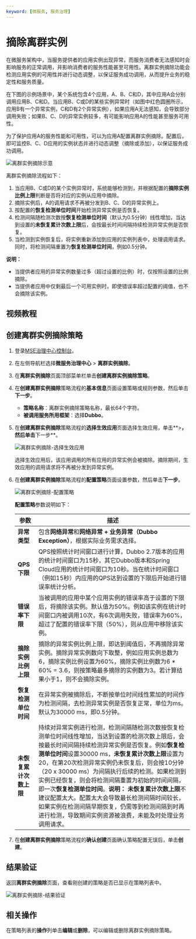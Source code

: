 ```yaml
---
keyword: [微服务, 服务治理]
---
```


# 摘除离群实例

在微服务架构中，当服务提供者的应用实例出现异常，而服务消费者无法感知时会影响服务的正常调用，并影响消费者的服务性能甚至可用性。离群实例摘除功能会检测应用实例的可用性并进行动态调整，以保证服务成功调用，从而提升业务的稳定性和服务质量。

在下图的示例场景中，某个系统包含4个应用，A、B、C和D，其中应用A会分别调用应用B、C和D。当应用B、C或D的某些实例异常时（如图中红色圆圈所示，应用B有一个异常实例，C和D有2个异常实例），如果应用A无法感知，会导致部分调用失败；如果B、C、D的异常实例较多，有可能影响应用A的性能甚至服务可用性。

为了保护应用A的服务性能和可用性，可以为应用A配置离群实例摘除。配置后，即可监控B、C、D应用的实例状态并进行动态调整（摘除或添加），以保证服务成功调用。

![离群实例摘除示意](https://static-aliyun-doc.oss-accelerate.aliyuncs.com/assets/img/zh-CN/3959209951/p70477.png)

离群实例摘除流程如下：

1.  当应用B、C或D的某个实例异常时，系统能够检测到，并根据配置的**摘除实例比例上限**判断是否将对应的实例从应用中摘除。
2.  摘除实例后，A的调用请求不再被分发到B、C、D的异常实例上。
3.  按配置的**恢复检测单位时间**开始检测异常实例是否恢复。
4.  检测间隔随检测次数按**恢复检测单位时间**（默认为0.5分钟）线性增加，当达到设置的**未恢复累计次数上限**后，会按最长时间间隔持续检测异常实例是否恢复。
5.  当检测到实例恢复后，将实例重新添加到应用的实例列表中，处理调用请求。同时，将检测间隔重置为**恢复检测单位时间**，例如0.5分钟。

**说明：**

-   当提供者应用的异常实例数量过多（超过设置的比例）时，仅按照设置的比例摘除。
-   当提供者应用中仅剩最后一个可用实例时，即使错误率超过配置的阈值，也不会摘除该实例。

## 视频教程



## 创建离群实例摘除策略

1.  登录[MSE治理中心控制台](https://mse.console.aliyun.com/?spm=a2c4g.11186623.2.13.f90a6a60WiEx0N#/msc/home)。

2.  在左侧导航栏选择**微服务治理中心** \> **离群实例摘除**。

3.  在**离群实例摘除**页面顶部菜单栏单击**创建离群实例摘除策略**。

4.  在**创建离群实例摘除**策略流程的**基本信息**页面设置策略或规则参数，然后单击**下一步**。

    -   **策略名称**：离群实例摘除策略名称，最长64个字符。
    -   **被调用服务所用框架**：选择**Dubbo**。
5.  在**创建离群实例摘除**策略流程的**选择生效应用**页面选择生效应用，单击**\>**，然后单击**下一步**。

    ![离群实例摘除-选择生效应用](https://static-aliyun-doc.oss-accelerate.aliyuncs.com/assets/img/zh-CN/7860160161/p70589.png)

    选择生效应用后，该应用调用的所有应用的异常实例会被摘除。摘除期间，生效应用的调用请求将不再被分发到异常实例。

6.  在**创建离群实例摘除**策略流程的**配置策略**页面设置参数，然后单击**下一步**。

    ![离群实例摘除-配置策略](https://static-aliyun-doc.oss-accelerate.aliyuncs.com/assets/img/zh-CN/3960160161/p70591.png)

    **配置策略**参数说明如下：

    |参数|描述|
    |--|--|
    |**异常类型**|包含**网络异常**和**网络异常 + 业务异常（Dubbo Exception）**，根据实际业务需求选择。|
    |**QPS下限**|QPS按照统计时间窗口进行计算，Dubbo 2.7版本的应用的统计时间窗口为15秒，其它Dubbo版本和Spring Cloud应用的统计时间窗口为10秒。当在统计时间窗口（例如15秒）内应用的QPS达到设置的下限后开始进行错误率统计分析。|
    |**错误率下限**|当被调用的应用中某个应用实例的错误率高于设置的下限后，将摘除该实例。默认值为50%。例如该实例在统计时间窗口内被调用10次，有6次调用失败，错误率为60%，超过了配置的错误率下限（50%），则从应用中移除该实例。|
    |**摘除实例比例上限**|摘除的异常实例比例上限，即达到阈值后，不再摘除异常实例。摘除异常实例数向下取整，例如应用实例总数为6，摘除实例比例设置为60%，摘除实例比例数为6 \* 60% = 3.6，则按策略最多摘除的实例数为3。若计算结果小于1，则不会摘除实例。|
    |**恢复检测单位时间**|在异常实例被摘除后，不断按单位时间线性累加的时间作为检测间隔，去检测异常实例是否恢复正常，单位为ms。默认为30000 ms，即0.5分钟。|
    |**未恢复累计次数上限**|持续对异常实例进行检测，检测间隔随检测次数按恢复检测单位时间线性增加，当达到设置的检测次数上限后，会按最长时间间隔持续检测异常实例是否恢复。例如**恢复检测单位时间**设置30000 ms，**未恢复累计次数上限**设置为20，在第20次检测异常实例仍未恢复后，则会按10分钟（20 x 30000 ms）为间隔执行后续的检测。如果检测到实例已经恢复，则会将检测间隔重置为初始的时间间隔，即一次**恢复检测单位时间**。**说明：** **未恢复累计次数上限**不建议配置太大。配置太大会导致最长检测间隔时间较长，如果实例在检测间隔早期恢复，仍需等到检测间隔到时再进行检测，导致期间实例资源被浪费，未能及时处理业务调用请求。 |

7.  在**创建离群实例摘除**策略流程的**确认创建**页面确认策略配置无误后，单击**创建**。


## 结果验证

返回**离群实例摘除**页面，查看刚创建的策略是否已显示在策略列表中。

![离群实例摘除-结果验证](https://static-aliyun-doc.oss-accelerate.aliyuncs.com/assets/img/zh-CN/3959209951/p70594.png)

## 相关操作

在策略列表的**操作**列单击**编辑**或**删除**，可以编辑或删除离群实例摘除策略。

